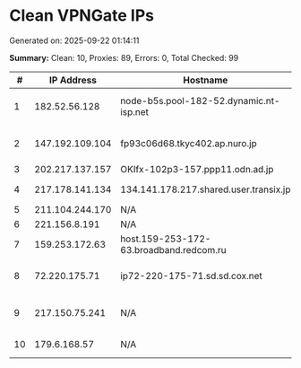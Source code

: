 # Clean VPNGate IPs
Generated on: 2025-09-22 01:14:11

**Summary:** Clean: 10, Proxies: 89, Errors: 0, Total Checked: 99

| # | IP Address | Hostname | Type | Country | Provider |
|---|------------|----------|------|---------|----------|
| 1 | 182.52.56.128 | node-b5s.pool-182-52.dynamic.nt-isp.net | Business | TH | TOT Public Company Limited |
| 2 | 147.192.109.104 | fp93c06d68.tkyc402.ap.nuro.jp | Business | JP | Sony Network Communications Inc. |
| 3 | 202.217.137.157 | OKIfx-102p3-157.ppp11.odn.ad.jp | Business | JP | SoftBank Corp. |
| 4 | 217.178.141.134 | 134.141.178.217.shared.user.transix.jp | Business | JP | INTERNET MULTIFEED CO. |
| 5 | 211.104.244.170 | N/A | Business | KR | Korea Telecom |
| 6 | 221.156.8.191 | N/A | Business | KR | Korea Telecom |
| 7 | 159.253.172.63 | host.159-253-172-63.broadband.redcom.ru | Residential | RU | JSC "Redcom-lnternet" |
| 8 | 72.220.175.71 | ip72-220-175-71.sd.sd.cox.net | Business | US | Cox Communications Inc. |
| 9 | 217.150.75.241 | N/A | Business | RU | Natalia Sergeevna Filicheva |
| 10 | 179.6.168.57 | N/A | Business | PE | America Movil Peru S.A.C. |
